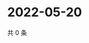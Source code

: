 # 2022-05-20

共 0 条

<!-- BEGIN WEIBO -->
<!-- 最后更新时间 Fri May 20 2022 07:16:23 GMT+0800 (China Standard Time) -->

<!-- END WEIBO -->
